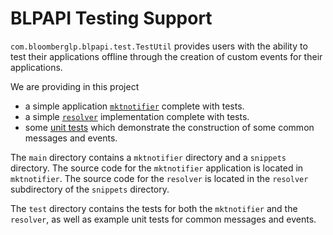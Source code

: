 # BLPAPI Testing Support

`com.bloomberglp.blpapi.test.TestUtil` provides users with the ability to
test their applications offline through the creation of custom events for
their applications.

We are providing in this project
- a simple application [`mktnotifier`](src/main/java/com/bloomberglp/blpapiexamples/unittests/mktnotifier/README.md) complete with tests.
- a simple [`resolver`](src/main/java/com/bloomberglp/blpapiexamples/unittests/snippets/resolver/README.md) implementation complete with tests.
- some [unit tests](src/test/java/com/bloomberglp/blpapiexamples/unittests/snippets/README.md) which demonstrate the construction of some common messages
  and events.

The `main` directory contains a `mktnotifier` directory and a `snippets`
directory. The source code for the `mktnotifier` application is located in
`mktnotifier`. The source code for the `resolver` is located in the `resolver`
subdirectory of the `snippets` directory.

The `test` directory contains the tests for both the `mktnotifier` and the
`resolver`, as well as example unit tests for common messages and events.
